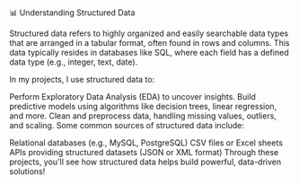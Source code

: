 📊 Understanding Structured Data

Structured data refers to highly organized and easily searchable data types that are arranged in a tabular format, often found in rows and columns. This data typically resides in databases like SQL, where each field has a defined data type (e.g., integer, text, date).

In my projects, I use structured data to:

Perform Exploratory Data Analysis (EDA) to uncover insights.
Build predictive models using algorithms like decision trees, linear regression, and more.
Clean and preprocess data, handling missing values, outliers, and scaling.
Some common sources of structured data include:

Relational databases (e.g., MySQL, PostgreSQL)
CSV files or Excel sheets
APIs providing structured datasets (JSON or XML format)
Through these projects, you'll see how structured data helps build powerful, data-driven solutions!

